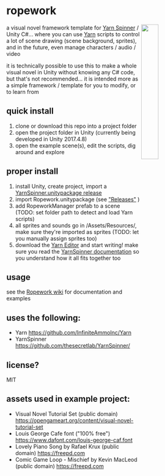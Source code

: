 # ropework
<img width=30% align=right src=https://raw.githubusercontent.com/radiatoryang/ropework/master/ropework_demo1.gif> 

a visual novel framework template for [Yarn Spinner](https://github.com/thesecretlab/YarnSpinner/) / Unity C#... where you can use [Yarn](https://github.com/InfiniteAmmoInc/Yarn) scripts to control a lot of scene drawing (scene background, sprites), and in the future, even manage characters / audio / video

it is technically possible to use this to make a whole visual novel in Unity without knowing any C# code, but that's not recommended... it is intended more as a simple framework / template for you to modify, or to learn from

## quick install
1. clone or download this repo into a project folder
2. open the project folder in Unity (currently being developed in Unity 2017.4.8)
3. open the example scene(s), edit the scripts, dig around and explore

## proper install
1. install Unity, create project, import a [YarnSpinner.unitypackage release](https://github.com/thesecretlab/YarnSpinner/releases)
2. import Ropework.unitypackage (see ["Releases"](https://github.com/radiatoryang/ropework/releases) )
3. add RopeworkManager prefab to a scene (TODO: set folder path to detect and load Yarn scripts)
4. all sprites and sounds go in /Assets/Resources/, make sure they're imported as sprites (TODO: let you manually assign sprites too)
5. download the [Yarn Editor](https://github.com/InfiniteAmmoInc/Yarn) and start writing! make sure you read the [YarnSpinner documentation](https://github.com/thesecretlab/YarnSpinner/blob/master/Documentation/YarnSpinner-Unity/YarnSpinner-with-Unity-StepByStep.md) so you understand how it all fits together too

## usage
see the [Ropework wiki](https://github.com/radiatoryang/ropework/wiki) for documentation and examples

## uses the following:
- Yarn https://github.com/InfiniteAmmoInc/Yarn
- YarnSpinner https://github.com/thesecretlab/YarnSpinner/

## license?
MIT

## assets used in example project:
- Visual Novel Tutorial Set (public domain) https://opengameart.org/content/visual-novel-tutorial-set
- Louis George Cafe font ("100% free") https://www.dafont.com/louis-george-caf.font
- Lovely Piano Song by Rafael Krux (public domain) https://freepd.com
- Comic Game Loop - Mischief by Kevin MacLeod (public domain) https://freepd.com 